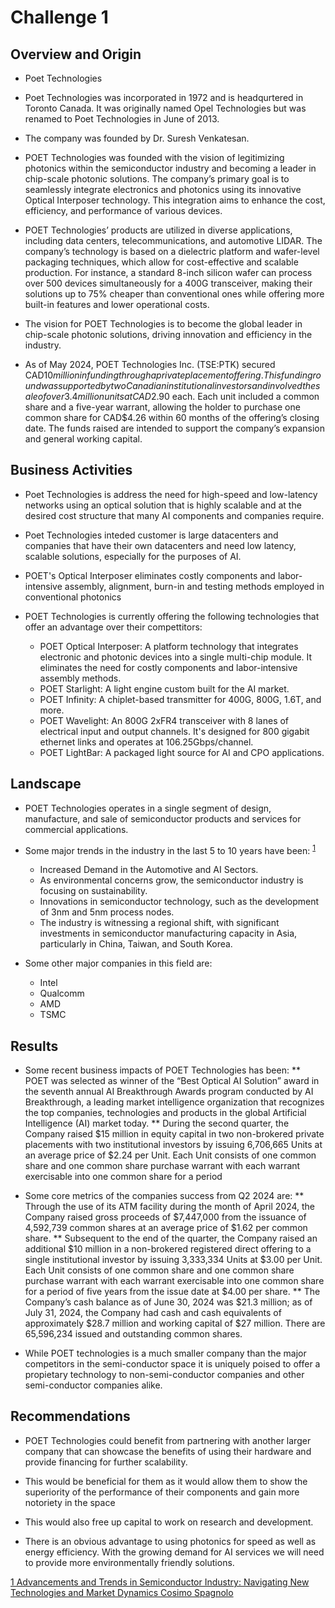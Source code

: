 # Challenge 1

## Overview and Origin

* Poet Technologies

* Poet Technologies was incorporated in 1972 and is headqurtered in Toronto Canada. It was originally named Opel Technologies but was renamed to Poet Technologies in June of 2013.

* The company was founded by Dr. Suresh Venkatesan.

* POET Technologies was founded with the vision of legitimizing photonics within the semiconductor industry and becoming a leader in chip-scale photonic solutions. The company’s primary goal is to seamlessly integrate electronics and photonics using its innovative Optical Interposer technology. This integration aims to enhance the cost, efficiency, and performance of various devices.

* POET Technologies’ products are utilized in diverse applications, including data centers, telecommunications, and automotive LIDAR. The company’s technology is based on a dielectric platform and wafer-level packaging techniques, which allow for cost-effective and scalable production. For instance, a standard 8-inch silicon wafer can process over 500 devices simultaneously for a 400G transceiver, making their solutions up to 75% cheaper than conventional ones while offering more built-in features and lower operational costs.

* The vision for POET Technologies is to become the global leader in chip-scale photonic solutions, driving innovation and efficiency in the industry.

* As of May 2024, POET Technologies Inc. (TSE:PTK) secured CAD$10 million in funding through a private placement offering. This funding round was supported by two Canadian institutional investors and involved the sale of over 3.4 million units at CAD$2.90 each. Each unit included a common share and a five-year warrant, allowing the holder to purchase one common share for CAD$4.26 within 60 months of the offering’s closing date. The funds raised are intended to support the company’s expansion and general working capital.

## Business Activities

* Poet Technologies is address the need for high-speed and low-latency networks using an optical solution that is highly scalable and at the desired cost structure that many AI components and companies require.

* Poet Technologies inteded customer is large datacenters and companies that have their own datacenters and need low latency, scalable solutions, especially for the purposes of AI.

* POET's Optical Interposer eliminates costly components and labor-intensive assembly, alignment, burn-in and testing methods employed in conventional photonics

* POET Technologies is currently offering the following technologies that offer an advantage over their compettitors:
  * POET Optical Interposer: A platform technology that integrates electronic and photonic devices into a single multi-chip module. It eliminates the need for costly components and labor-intensive assembly methods.
  * POET Starlight: A light engine custom built for the AI market.
  * POET Infinity: A chiplet-based transmitter for 400G, 800G, 1.6T, and more.
  * POET Wavelight: An 800G 2xFR4 transceiver with 8 lanes of electrical input and output channels. It's designed for 800 gigabit ethernet links and operates at 106.25Gbps/channel.
  * POET LightBar: A packaged light source for AI and CPO applications.

## Landscape

* POET Technologies operates in a single segment of design, manufacture, and sale of semiconductor products and services for commercial applications.

* Some major trends in the industry in the last 5 to 10 years have been: <sup>[1](#myfootnote1)</sup>
  * Increased Demand in the Automotive and AI Sectors.
  * As environmental concerns grow, the semiconductor industry is focusing on sustainability.
  * Innovations in semiconductor technology, such as the development of 3nm and 5nm process nodes.
  * The industry is witnessing a regional shift, with significant investments in semiconductor manufacturing capacity in Asia, particularly in China, Taiwan, and South Korea.

* Some other major companies in this field are:
  * Intel
  * Qualcomm
  * AMD
  * TSMC

## Results

* Some recent business impacts of POET Technologies has been:
  ** POET was selected as winner of the “Best Optical AI Solution” award in the seventh annual AI Breakthrough Awards program conducted by AI Breakthrough, a leading market intelligence organization that recognizes the top companies, technologies and products in the global Artificial Intelligence (AI) market today.
  ** During the second quarter, the Company raised $15 million in equity capital in two non-brokered private placements with two institutional investors by issuing 6,706,665 Units at an average price of $2.24 per Unit. Each Unit consists of one common share and one common share purchase warrant with each warrant exercisable into one common share for a period

* Some core metrics of the companies success from Q2 2024 are:
  ** Through the use of its ATM facility during the month of April 2024, the Company raised gross proceeds of $7,447,000 from the issuance of 4,592,739 common shares at an average price of $1.62 per common share.
  ** Subsequent to the end of the quarter, the Company raised an additional $10 million in a non-brokered registered direct offering to a single institutional investor by issuing 3,333,334 Units at $3.00 per Unit. Each Unit consists of one common share and one common share purchase warrant with each warrant exercisable into one common share for a period of five years from the issue date at $4.00 per share.
  ** The Company’s cash balance as of June 30, 2024 was $21.3 million; as of July 31, 2024, the Company had cash and cash equivalents of approximately $28.7 million and working capital of $27 million. There are 65,596,234 issued and outstanding common shares.

* While POET technologies is a much smaller company than the major competitors in the semi-conductor space it is uniquely poised to offer a propietary technology to non-semi-conductor companies and other semi-conductor companies alike.

## Recommendations

* POET Technologies could benefit from partnering with another larger company that can showcase the benefits of using their hardware and provide financing for further scalability.

* This would be beneficial for them as it would allow them to show the superiority of the performance of their components and gain more notoriety in the space

* This would also free up capital to work on research and development.

* There is an obvious advantage to using photonics for speed as well as energy efficiency. With the growing demand for AI services we will need to provide more environmentally friendly solutions.

<a name="myfootnote1" href="https://www.linkedin.com/pulse/advancements-trends-semiconductor-industry-navigating-cosimo-spagnolo-iouqe/">1 Advancements and Trends in Semiconductor Industry: Navigating New Technologies and Market Dynamics Cosimo Spagnolo</a> 
